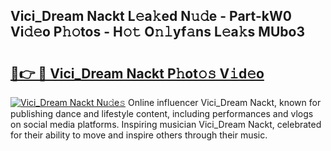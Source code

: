 ## Vici_Dream Nackt L𝚎a𝚔ed N𝚞𝚍e - Part-kW0 Vi𝚍𝚎o P𝚑𝚘tos - H𝚘𝚝 O𝚗𝚕yf𝚊ns L𝚎a𝚔s MUbo3

# <h2><a href="http://kff0nhk.oniu.top/?m=Vici_Dream+Nackt">🔗👉 🔴 Vici_Dream Nackt P𝚑ot𝚘𝚜 V𝚒d𝚎o</a></h2>

[![Vici_Dream Nackt Nu𝚍e𝚜](https://i.imgur.com/0qMVB7G.gif)](http://kff0nhk.oniu.top/?m=Vici_Dream+Nackt)
Online influencer Vici_Dream Nackt, known for publishing dance and lifestyle content, including performances and vlogs on social media platforms. Inspiring musician Vici_Dream Nackt, celebrated for their ability to move and inspire others through their music.  
